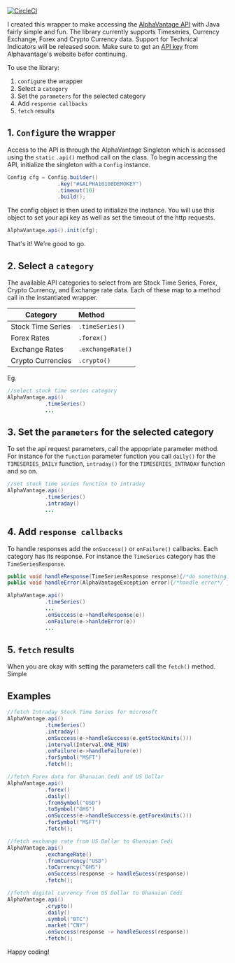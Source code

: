 [![CircleCI](https://circleci.com/gh/crazzyghost/alphavantage-java/tree/master.svg?style=shield)](https://circleci.com/gh/crazzyghost/alphavantage-java/tree/master)

I created this wrapper to make accessing the [AlphaVantage API](https://www.alphavantage.co/) with Java fairly simple and fun. The library currently supports Timeseries, Currency Exchange, Forex and Crypto Currency data. Support for Technical Indicators will be released soon. Make sure to get an [API key](https://www.alphavantage.co/support/#api-key) from Alphavantage's website befor continuing. 

To use the library:
1. `config`ure the wrapper
2. Select a `category`
3. Set the `parameters` for the selected category
4. Add `response callbacks`
5. `fetch` results

## 1. `Config`ure the wrapper
Access to the API is through the AlphaVantage Singleton which is accessed using the `static` `.api()` method call on the class. To begin accessing the API, initialize the singleton with a `Config` instance.

```java
Config cfg = Config.builder()
                .key("#&ALPHA10100DEMOKEY")
                .timeout(10)
                .build();
```
The config object is then used to initialize the instance. You will use this object to set your api key as well as set the timeout of the http requests.

```java
AlphaVantage.api().init(cfg);
```
That's it! We're good to go.

## 2. Select a `category`
The available API categories to select from are Stock Time Series, Forex, Crypto Currency, and Exchange rate data. Each of these map to a method call in the instantiated wrapper.

| Category          | Method            | 
| -------------     |:------------------| 
| Stock Time Series | `.timeSeries()`   | 
| Forex Rates       | `.forex()`        | 
| Exchange Rates    | `.exchangeRate()` | 
| Crypto Currencies | `.crypto()`       | 

Eg.
```java
//select stock time series category
AlphaVantage.api()
            .timeSeries() 
            ...
```

## 3. Set the `parameters` for the selected category

To set the api request parameters, call the appopriate parameter method. For instance for the `function` parameter
function you call `daily()` for the `TIMESERIES_DAILY` function, `intraday()` for the `TIMESERIES_INTRADAY` function and so on.

```java
//set stock time series function to intraday
AlphaVantage.api()
            .timeSeries()
            .intraday()
            ...
```

## 4. Add `response callbacks`

To handle responses add the `onSuccess()` or `onFailure()` callbacks.  Each category has its response. For instance the `TimeSeries` category has the `TimeSeriesResponse`.

```java
public void handleResponse(TimeSeriesResponse response){/*do something with response*/ }
public void handleError(AlphaVantageException error){/*handle error*/ }

AlphaVantage.api()
            .timeSeries()
            ...
            .onSuccess(e->handleResponse(e))
            .onFailure(e->hanldeError(e))
            ...
```

## 5.  `fetch` results
When you are okay with setting the parameters call the `fetch()` method. Simple

## Examples
```java
//fetch Intraday Stock Time Series for microsoft
AlphaVantage.api()
            .timeSeries()
            .intraday()
            .onSuccess(e->handleSuccess(e.getStockUnits()))
            .interval(Interval.ONE_MIN)
            .onFailure(e->handleFailure(e))
            .forSymbol("MSFT")
            .fetch();

//fetch Forex data for Ghanaian Cedi and US Dollar 
AlphaVantage.api()
            .forex()
            .daily()
            .fromSymbol("USD")
            .toSymbol("GHS")
            .onSuccess(e->handleSuccess(e.getForexUnits()))
            .forSymbol("MSFT")
            .fetch();

//fetch exchange rate from US Dollar to Ghanaian Cedi
AlphaVantage.api()
            .exchangeRate()
            .fromCurrency("USD")
            .toCurrency("GHS")
            .onSuccess(response -> handleSucess(response))
            .fetch();

//fetch digital currency from US Dollar to Ghanaian Cedi
AlphaVantage.api()
            .crypto()
            .daily()
            .symbol("BTC")
            .market("CNY")
            .onSuccess(response -> handleSucess(response))
            .fetch();

```

Happy coding!
